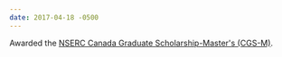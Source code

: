 ```yaml
---
date: 2017-04-18 -0500
---
```

Awarded the [NSERC Canada Graduate Scholarship-Master's (CGS-M)](http://www.nserc-crsng.gc.ca/Students-Etudiants/PG-CS/CGSM-BESCM_eng.asp).
